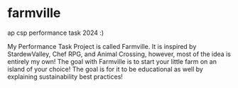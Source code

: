 # farmville
ap csp performance task 2024 :)

My Performance Task Project is called Farmville. It is inspired by StardewValley, Chef RPG, and Animal Crossing, however, most of the idea is entirely my own! The goal with Farmville is to start your little farm on an island of your choice! The goal is for it to be educational as well by explaining sustainability best practices!
